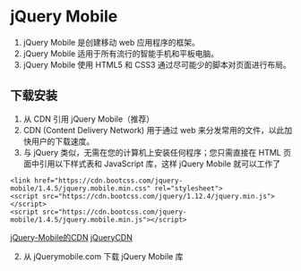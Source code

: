 # jQuery Mobile
1. jQuery Mobile 是创建移动 web 应用程序的框架。
2. jQuery Mobile 适用于所有流行的智能手机和平板电脑。
3. jQuery Mobile 使用 HTML5 和 CSS3 通过尽可能少的脚本对页面进行布局。
## 下载安装
1. 从 CDN 引用 jQuery Mobile（推荐）
2. CDN (Content Delivery Network) 用于通过 web 来分发常用的文件，以此加快用户的下载速度。
3. 与 jQuery 类似，无需在您的计算机上安装任何程序；您只需直接在 HTML 页面中引用以下样式表和 JavaScript 库，这样 jQuery Mobile 就可以工作了

```
<link href="https://cdn.bootcss.com/jquery-mobile/1.4.5/jquery.mobile.min.css" rel="stylesheet">
<script src="https://cdn.bootcss.com/jquery/1.12.4/jquery.min.js"></script>
<script src="https://cdn.bootcss.com/jquery-mobile/1.4.5/jquery.mobile.min.js"></script>
```

  
  [jQuery-Mobile的CDN](http://www.bootcdn.cn/jquery-mobile/)
  [jQueryCDN](http://www.bootcdn.cn/jquery/)
  
2. 从 jQuerymobile.com 下载 jQuery Mobile 库

